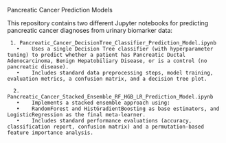 Pancreatic Cancer Prediction Models

This repository contains two different Jupyter notebooks for predicting pancreatic cancer diagnoses from urinary biomarker data:
	
     1.	Pancreatic_Cancer_DecisionTree_Classifier_Prediction_Model.ipynb
       •	Uses a single Decision Tree classifier (with hyperparameter tuning) to predict whether a patient has Pancreatic Ductal Adenocarcinoma, Benign Hepatobiliary Disease, or is a control (no pancreatic disease).
       •	Includes standard data preprocessing steps, model training, evaluation metrics, a confusion matrix, and a decision tree plot.
       
	  2.	Pancreatic_Cancer_Stacked_Ensemble_RF_HGB_LR_Prediction_Model.ipynb
       •	Implements a stacked ensemble approach using:
       •	RandomForest and HistGradientBoosting as base estimators, and LogisticRegression as the final meta-learner.
       •	Includes standard performance evaluations (accuracy, classification report, confusion matrix) and a permutation-based feature importance analysis.
